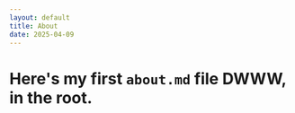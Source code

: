 ```yaml
---
layout: default
title: About
date: 2025-04-09
---
```


# Here's my first `about.md` file DWWW, in the root.
